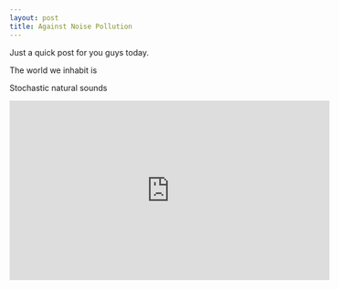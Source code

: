 ```yaml
---
layout: post
title: Against Noise Pollution
---
```


Just a quick post for you guys today. 

The world we inhabit is 

Stochastic natural sounds

<iframe width="560" height="315" src="https://www.youtube.com/embed/ELgvDMTKyBE" frameborder="0" allowfullscreen></iframe>


